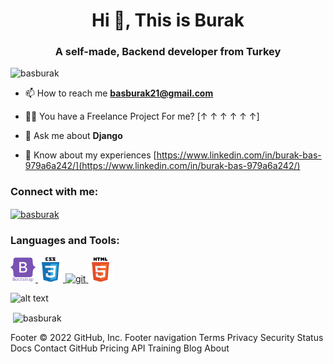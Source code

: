 
<div> 
<h1 align="center">Hi 👋, This is Burak</h1>
  <h3 align="center">A self-made, Backend developer from Turkey</h3>

  </div>
  <div>

<div>
<p align="left"> <img src="https://komarev.com/ghpvc/?username=basburak&label=Profile%20views&color=0e75b6&style=flat" alt="basburak" /> </p>
  </div>

- 📫 How to reach me **basburak21@gmail.com**

- 👨‍💻 You have a Freelance Project For me? [↑ ↑ ↑ ↑ ↑ ↑]

- 💬 Ask me about **Django**

- 📄 Know about my experiences [https://www.linkedin.com/in/burak-bas-979a6a242/](https://www.linkedin.com/in/burak-bas-979a6a242/)


<h3 align="left">Connect with me:</h3>
<p align="left">
<a href="https://www.linkedin.com/in/burak-bas-979a6a242/" target="blank"><img align="center" src="https://raw.githubusercontent.com/rahuldkjain/github-profile-readme-generator/master/src/images/icons/Social/linked-in-alt.svg" alt="basburak" height="30" width="40" /></a>


<h3 align="left">Languages and Tools:</h3>
<p align="left"><a href="https://getbootstrap.com" target="_blank" rel="noreferrer"> <img src="https://raw.githubusercontent.com/devicons/devicon/master/icons/bootstrap/bootstrap-plain-wordmark.svg" alt="bootstrap" width="40" height="40"/> </a> <a href="https://www.w3schools.com/css/" target="_blank" rel="noreferrer"> <img src="https://raw.githubusercontent.com/devicons/devicon/master/icons/css3/css3-original-wordmark.svg" alt="css3" width="40" height="40"/> </a> </a>  <a href="https://git-scm.com/" target="_blank" rel="noreferrer"> <img src="https://www.vectorlogo.zone/logos/git-scm/git-scm-icon.svg" alt="git" width="40" height="40"/> </a> <a href="https://www.w3.org/html/" target="_blank" rel="noreferrer"> <img src="https://raw.githubusercontent.com/devicons/devicon/master/icons/html5/html5-original-wordmark.svg" alt="html5" width="40" height="40"/> </a> </p>
  
  ![alt text](https://raw.githubusercontent.com/basburak/basburak/main/assets/code.gif)

<p>&nbsp;<img align="center" src="https://github-readme-stats.vercel.app/api?username=basburak&show_icons=true&locale=en" alt="basburak" /></p>
Footer
© 2022 GitHub, Inc.
Footer navigation
Terms
Privacy
Security
Status
Docs
Contact GitHub
Pricing
API
Training
Blog
About
